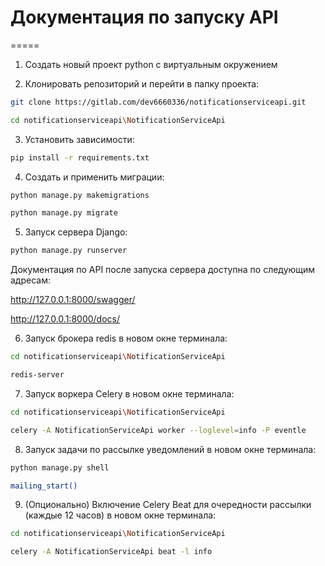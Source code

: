 # Документация по запуску API

=====

1.	Создать новый проект python с виртуальным окружением

2.	Клонировать репозиторий и перейти в папку проекта:

```bash
git clone https://gitlab.com/dev6660336/notificationserviceapi.git
```
```bash
cd notificationserviceapi\NotificationServiceApi
```

3.	Установить зависимости:
```bash
pip install -r requirements.txt
```
4.	Создать и применить миграции:
```bash
python manage.py makemigrations
```
```bash
python manage.py migrate
```
5.	Запуск сервера Django:
```bash
python manage.py runserver
```
Документация по API после запуска сервера доступна по следующим адресам:

http://127.0.0.1:8000/swagger/

http://127.0.0.1:8000/docs/

6.	Запуск брокера redis в новом окне терминала:
```bash
cd notificationserviceapi\NotificationServiceApi
```
```bash
redis-server 
```
7.	Запуск воркера Celery в новом окне терминала:
```bash
cd notificationserviceapi\NotificationServiceApi
```
```bash
celery -A NotificationServiceApi worker --loglevel=info -P eventle
```
8.	Запуск задачи по рассылке уведомлений в новом окне терминала:
```bash
python manage.py shell
```
```bash
mailing_start()
```
9.	(Опционально) Включение Celery Beat для очередности рассылки (каждые 12 часов) в новом окне терминала:
```bash
cd notificationserviceapi\NotificationServiceApi
```
```bash
celery -A NotificationServiceApi beat -l info
```